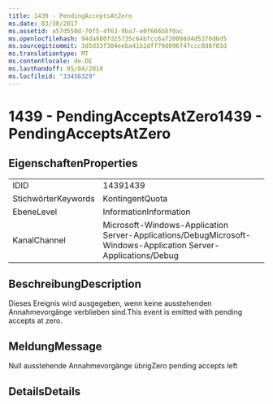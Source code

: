 ```yaml
---
title: 1439 - PendingAcceptsAtZero
ms.date: 03/30/2017
ms.assetid: a57d550d-70f5-4f63-9ba7-e0f666b8f0ac
ms.openlocfilehash: 94da980fd25735c64bfcc6a720098d4d5370d6d5
ms.sourcegitcommit: 3d5d33f384eeba41b2dff79d096f47ccc8d8f03d
ms.translationtype: MT
ms.contentlocale: de-DE
ms.lasthandoff: 05/04/2018
ms.locfileid: "33456329"
---
```

# <a name="1439---pendingacceptsatzero"></a><span data-ttu-id="28875-102">1439 - PendingAcceptsAtZero</span><span class="sxs-lookup"><span data-stu-id="28875-102">1439 - PendingAcceptsAtZero</span></span>
## <a name="properties"></a><span data-ttu-id="28875-103">Eigenschaften</span><span class="sxs-lookup"><span data-stu-id="28875-103">Properties</span></span>  
  
|||  
|-|-|  
|<span data-ttu-id="28875-104">ID</span><span class="sxs-lookup"><span data-stu-id="28875-104">ID</span></span>|<span data-ttu-id="28875-105">1439</span><span class="sxs-lookup"><span data-stu-id="28875-105">1439</span></span>|  
|<span data-ttu-id="28875-106">Stichwörter</span><span class="sxs-lookup"><span data-stu-id="28875-106">Keywords</span></span>|<span data-ttu-id="28875-107">Kontingent</span><span class="sxs-lookup"><span data-stu-id="28875-107">Quota</span></span>|  
|<span data-ttu-id="28875-108">Ebene</span><span class="sxs-lookup"><span data-stu-id="28875-108">Level</span></span>|<span data-ttu-id="28875-109">Information</span><span class="sxs-lookup"><span data-stu-id="28875-109">Information</span></span>|  
|<span data-ttu-id="28875-110">Kanal</span><span class="sxs-lookup"><span data-stu-id="28875-110">Channel</span></span>|<span data-ttu-id="28875-111">Microsoft-Windows-Application Server-Applications/Debug</span><span class="sxs-lookup"><span data-stu-id="28875-111">Microsoft-Windows-Application Server-Applications/Debug</span></span>|  
  
## <a name="description"></a><span data-ttu-id="28875-112">Beschreibung</span><span class="sxs-lookup"><span data-stu-id="28875-112">Description</span></span>  
 <span data-ttu-id="28875-113">Dieses Ereignis wird ausgegeben, wenn keine ausstehenden Annahmevorgänge verblieben sind.</span><span class="sxs-lookup"><span data-stu-id="28875-113">This event is emitted with pending accepts at zero.</span></span>  
  
## <a name="message"></a><span data-ttu-id="28875-114">Meldung</span><span class="sxs-lookup"><span data-stu-id="28875-114">Message</span></span>  
 <span data-ttu-id="28875-115">Null ausstehende Annahmevorgänge übrig</span><span class="sxs-lookup"><span data-stu-id="28875-115">Zero pending accepts left</span></span>  
  
## <a name="details"></a><span data-ttu-id="28875-116">Details</span><span class="sxs-lookup"><span data-stu-id="28875-116">Details</span></span>
